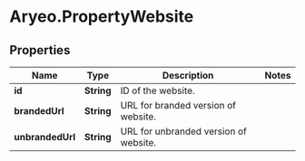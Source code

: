 # Aryeo.PropertyWebsite

## Properties

Name | Type | Description | Notes
------------ | ------------- | ------------- | -------------
**id** | **String** | ID of the website. | 
**brandedUrl** | **String** | URL for branded version of website. | 
**unbrandedUrl** | **String** | URL for unbranded version of website. | 



